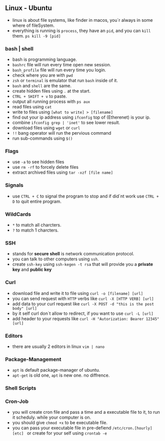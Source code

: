 ## Linux - Ubuntu
- linux is about file systems, like finder in macos, you`r always in some where of fileSystem.
- everything is running is ``process``, they have an `pid`, and you can ```kill``` them. ```ps kill -9 [pid]```
### bash | shell
- bash is programming language.
- ``bashrc`` file will run every time open new session.
- ``bash_profile`` file will run every time you login.
- check where you are with ```pwd```
- ``zsh`` or ``terminal`` is emulator that run ``bash`` inside of it.
- `bash` and `shell` are the same.
- create hidden files using ``.`` at the start.
- ```CTRL + SHIFT + v``` to paste.
- output all running process with ```ps aux```
- read files using ```cat```
- write to files using ```[what to write] > [filename]```
- find out your ip address using ```ifconfig``` top of (Etherenet) is your ip.
- combine ```ifconfig grep | 'inet'``` to see lower result.
- download files using ```wget``` or ```curl```
- ```!!``` bang operator will run the pervious command
- run sub-commands using ```$()```

### Flags
- use ``-a`` to see hidden files 
- use ```rm -rf``` to forcely delete files
- extract archived files using ```tar -xzf [file name]```

### Signals
- use ```CTRL + C``` to signal the program to stop and if did`nt work use ```CTRL + D``` to quit entire program.

### WildCards
- ```*``` to match all charcters.
- ```?``` to match 1 charcters.

### SSH
- stands for __secure shell__ is network communication protocol.
- you can talk to other computers using ```ssh```.
- create ```ssh-key``` using ```ssh-kegen -t rsa``` that will provide you a __private key__ and __public key__

### Curl
- download file and write it to file using ```curl -o [filename] [url]```
- you can send request with ``HTTP`` verbs like ```curl -X [HTTP VERB] [url]```
- add data to your curl request like ```curl -X POST -d "this is the post body" [url]```
- by it self curl don`t allow to redirect, if you want to use ```curl -L [url]```
- add header to your requests like ```curl -H "Autorization: Bearer 12345" [url]```

### Editors
- there are usually 2 editors in linux ```vim | nano```

### Package-Management
- ```apt``` is default package-manager of ubuntu.
- ```apt-get``` is old one, ```apt``` is new one. no diffrence.

### Shell Scripts

### Cron-Job
- you will create cron file and pass a time and a executable file to it, to run it scheduly. while your computer is on.
- you should give ```chmod +x``` to be executable file.
- you can pass your executable file in pre-defiend ```/etc/cron.[hourly][etc] ``` or create for your self using ```crontab -e```
